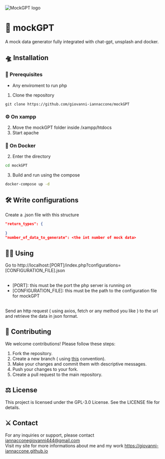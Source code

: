<img src="https://github.com/user-attachments/assets/749e2795-6273-418e-9009-100cb5d72c33" alt="MockGPT logo">

# 🧪 mockGPT
A mock data generator fully integrated with chat-gpt, unsplash and docker.

## 🛸 Installation
### 📜 Prerequisites
- Any enviroment to run php

1. Clone the repository
```
git clone https://github.com/giovanni-iannaccone/mockGPT
```

### ⚙ On xampp
2. Move the mockGPT folder inside /xampp/htdocs
3. Start apache

### 🐳 On Docker
2. Enter the directory
```sh
cd mockGPT
```
3. Build and run using the compose
```sh
docker-compose up -d
```

## 🛠 Write configurations
Create a .json file with this structure

```json
"return_types": {
  
}
"number_of_data_to_generate": <the int number of mock data>
```

## 👨‍💻 Using
Go to http://localhost:[PORT]/index.php?configurations=[CONFIGURATION_FILE].json   <br/><br/>
- [PORT]: this must be the port the php server is running on <br/>
- [CONFIGURATION_FILE]: this must be the path to the configuration file for mockGPT <br/><br/>

Send an http request ( using axios, fetch or any method you like ) to the url and retrieve the data in json format. 

## 🧩 Contributing
We welcome contributions! Please follow these steps:

1. Fork the repository.
2. Create a new branch ( using <a href="https://medium.com/@abhay.pixolo/naming-conventions-for-git-branches-a-cheatsheet-8549feca2534">this</a> convention).
3. Make your changes and commit them with descriptive messages.
4. Push your changes to your fork.
5. Create a pull request to the main repository.

## ⚖ License
This project is licensed under the GPL-3.0 License. See the LICENSE file for details.

## ⚔ Contact
For any inquiries or support, please contact iannacconegiovanni444@gmail.com <br/>
Visit my site for more informations about me and my work https://giovanni-iannaccone.github.io
